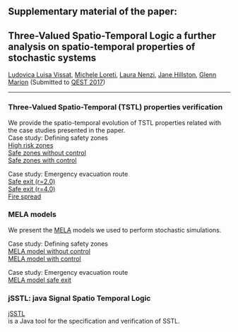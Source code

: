 
## Supplementary material of the paper: <br />
## Three-Valued Spatio-Temporal Logic a further analysis on spatio-temporal properties of stochastic systems <br />
[Ludovica Luisa Vissat](http://homepages.inf.ed.ac.uk/s1372511/), [Michele Loreti](http://www.micheleloreti.com/), [Laura Nenzi](https://www.imtlucca.it/laura.nenzi), [Jane Hillston](	http://homepages.inf.ed.ac.uk/jeh), [Glenn Marion](	http://www.bioss.ac.uk/people/glenn.html) (Submitted to [QEST 2017](http://www.qest.org/qest2017/))

---
### Three-Valued Spatio-Temporal (TSTL) properties verification
We provide the spatio-temporal evolution of TSTL properties related with the case studies presented in the paper. <br />
Case study: Defining safety zones<br />
[High risk zones](https://drive.google.com/open?id=0B6Jk3sy4LnqwODNLYXR3b3p5aHc)  <br /> 
[Safe zones without control](https://drive.google.com/open?id=0B6Jk3sy4LnqwM3dUV0NBLU1XLXc)   <br />
[Safe zones with control](https://drive.google.com/open?id=0B6Jk3sy4LnqwLWFSZ21fYk1RdTg)<br />

Case study: Emergency evacuation route<br />
[Safe exit (r=2.0)](https://drive.google.com/open?id=0B6Jk3sy4LnqwM3RsOTI4QndHaDg)  <br />
[Safe exit (r=4.0)](https://drive.google.com/open?id=0B6Jk3sy4LnqwZ254NFF3d1U2VTg)  <br />
[Fire spread](https://drive.google.com/open?id=0B6Jk3sy4LnqwMnppWEc2YjJaeEU)  <br />

### MELA models
We present the [MELA](https://arxiv.org/abs/1610.08171) models we used to perform stochastic simulations.<br />

Case study: Defining safety zones <br />
[MELA model without control](https://ludovicalv.github.io/MELA1/)<br />
[MELA model with control](https://ludovicalv.github.io/MELA1C/)<br />

Case study: Emergency evacuation route<br />
[MELA model safe exit](https://ludovicalv.github.io/MELA2/)<br />

### jSSTL: java Signal Spatio Temporal Logic
[jSSTL](http://quanticol.sourceforge.net/?page_id=90)<br />  is a Java tool for the specification and verification of SSTL.

